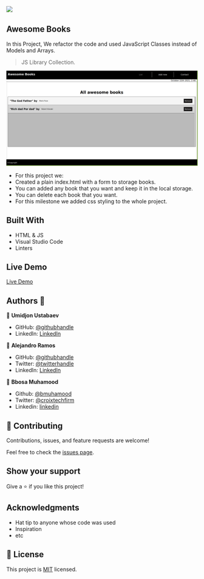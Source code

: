![](https://img.shields.io/badge/Microverse-blueviolet)

## Awesome Books
In this Project, We refactor the code and used JavaScript Classes instead of Models and Arrays. 

> JS Library Collection.

![screenshot](/assets/ssAwesomeBooks.png)

- For this project we:
- Created a plain index.html with a form to storage books.
- You can added any book that you want and keep it in the local storage.
- You can delete each book that you want.
- For this milestone we added css styling to the whole project.

## Built With

- HTML & JS
- Visual Studio Code
- Linters

## Live Demo

[Live Demo](https://hope1226.github.io/Awesome-books-library/)

## Authors 👤

👤 **Umidjon Ustabaev**

- GitHub: [@githubhandle](https://github.com/Hope1226)
- LinkedIn: [LinkedIn](https://www.linkedin.com/in/umidjon-ustabaev-03b92b11a/)

👤 **Alejandro Ramos**

- GitHub: [@githubhandle](https://github.com/AlexRS90)
- Twitter: [@twitterhandle](https://twitter.com/AlejandroRBenji)
- LinkedIn: [LinkedIn](https://www.linkedin.com/in/alejandro-ramos-santos-9b0b52135/)

👤 **Bbosa Muhamood**

- Github: [@bmuhamood](https://github.com/bmuhamood)
- Twitter: [@croixtechfirm](https://twitter.com/croixtechfirm)
- Linkedin: [linkedin](https://www.linkedin.com/in/bbosa-muhamood-06845576/)

## 🤝 Contributing

Contributions, issues, and feature requests are welcome!

Feel free to check the [issues page](https://github.com/Hope1226/Awesome-books-library/issues).

## Show your support

Give a ⭐️ if you like this project!

## Acknowledgments

- Hat tip to anyone whose code was used
- Inspiration
- etc

## 📝 License

This project is [MIT](./MIT.md) licensed.
